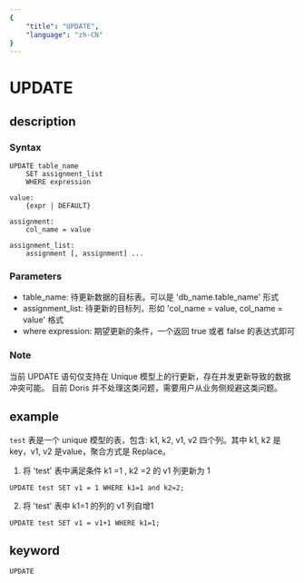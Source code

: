 ```yaml
---
{
    "title": "UPDATE",
    "language": "zh-CN"
}
---
```


<!-- 
Licensed to the Apache Software Foundation (ASF) under one
or more contributor license agreements.  See the NOTICE file
distributed with this work for additional information
regarding copyright ownership.  The ASF licenses this file
to you under the Apache License, Version 2.0 (the
"License"); you may not use this file except in compliance
with the License.  You may obtain a copy of the License at

  http://www.apache.org/licenses/LICENSE-2.0

Unless required by applicable law or agreed to in writing,
software distributed under the License is distributed on an
"AS IS" BASIS, WITHOUT WARRANTIES OR CONDITIONS OF ANY
KIND, either express or implied.  See the License for the
specific language governing permissions and limitations
under the License.
-->

# UPDATE
## description
### Syntax

```
UPDATE table_name 
    SET assignment_list
    WHERE expression

value:
    {expr | DEFAULT}

assignment:
    col_name = value

assignment_list:
    assignment [, assignment] ...
```

### Parameters

+ table_name: 待更新数据的目标表。可以是 'db_name.table_name' 形式
+ assignment_list: 待更新的目标列，形如 'col_name = value, col_name = value' 格式
+ where expression: 期望更新的条件，一个返回 true 或者 false 的表达式即可

### Note

当前 UPDATE 语句仅支持在 Unique 模型上的行更新，存在并发更新导致的数据冲突可能。
目前 Doris 并不处理这类问题，需要用户从业务侧规避这类问题。

## example

`test` 表是一个 unique 模型的表，包含: k1, k2, v1, v2  四个列。其中 k1, k2 是 key，v1, v2 是value，聚合方式是 Replace。

1. 将 'test' 表中满足条件 k1 =1 , k2 =2 的 v1 列更新为 1

```
UPDATE test SET v1 = 1 WHERE k1=1 and k2=2;
```

2. 将 'test' 表中 k1=1 的列的 v1 列自增1

```
UPDATE test SET v1 = v1+1 WHERE k1=1;
```

## keyword

    UPDATE

